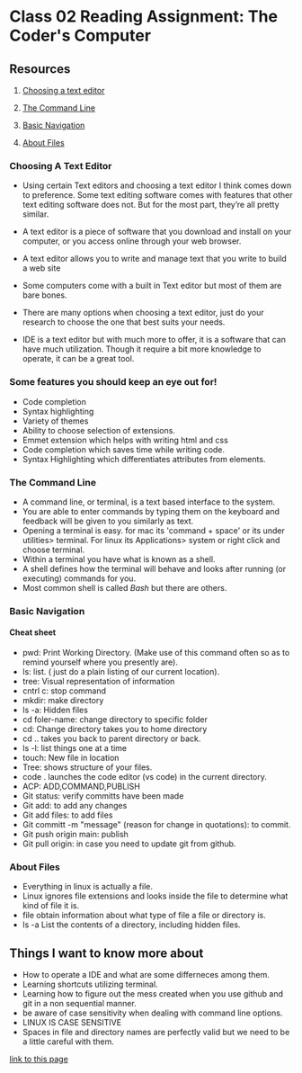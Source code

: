 # Class 02 Reading Assignment: The Coder's Computer

## Resources

1. [Choosing a text editor](https://codefellows.github.io/code-102-guide/curriculum/class-02/Choosing-A-Text-Editor--The-Older-Coder.pdf)

2. [The Command Line](https://ryanstutorials.net/linuxtutorial/commandline.php)

3. [Basic Navigation](https://ryanstutorials.net/linuxtutorial/navigation.php)

4. [About Files](https://ryanstutorials.net/linuxtutorial/aboutfiles.php)

### Choosing A Text Editor

- Using certain Text editors and choosing a text editor I think comes down to preference.
Some text editing software comes with features that other text editing
software does not. But for the most part, they’re all pretty similar.

- A text editor is a piece of software that you download and install on
your computer, or you access online through your web browser.

- A text editor allows you to write and manage text that you write
to build a web site

- Some computers come with a built in Text editor but most of them are bare bones.

- There are many options when choosing a text editor, just do your research to choose the one that best suits your needs.

- IDE is a text editor but with much more to offer, it is a software that can have much utilization. Though it require a bit more knowledge to operate, it can be a great tool.

### Some features you should keep an eye out for!

- Code completion 
- Syntax highlighting 
- Variety of themes
- Ability to choose selection of
  extensions. 
- Emmet extension which helps with writing html and css
- Code completion which saves time while writing code.
- Syntax Highlighting which differentiates attributes from elements.

### The Command Line

- A command line, or terminal, is a text based interface to the system. 
- You are able to enter commands by typing them on the keyboard and feedback will be given to you similarly as text.
- Opening a terminal is easy. for mac its 'command + space' or its under utilities> terminal. 
  For linux its Applications> system or right click and choose terminal.
- Within a terminal you have what is known as a shell. 
- A shell defines how the terminal will behave and looks after running (or executing) commands for you.
- Most common shell is called *Bash* but there are others.



### Basic Navigation

#### Cheat sheet
- pwd: Print Working Directory. (Make use of this command often so as to remind yourself where you presently are).
- ls: list. ( just do a plain listing of our current location).
- tree: Visual representation of information
- cntrl c: stop command
- mkdir: make directory 
- ls -a: Hidden files
- cd foler-name: change directory to specific folder
- cd: Change directory takes you to home directory
- cd .. takes you back to parent directory or back.
- ls -l: list things one at a time
- touch: New file in location
- Tree: shows structure of your files.
- code . launches the code editor (vs code) in the current directory.
- ACP: ADD,COMMAND,PUBLISH
- Git status: verify committs have been made
- Git add: to add any changes
- Git add files: to add files
- Git committ -m "message" (reason for change in quotations): to commit.
- Git push origin main: publish
- Git pull origin: in case you need to update git from github.

### About Files

- Everything in linux is actually a file.
- Linux ignores file extensions and looks inside the file to determine   what kind of file it is.
- file obtain information about what type of file a file or directory   is.
- ls -a List the contents of a directory, including hidden files.


## Things I want to know more about

-  How to operate a IDE and what are some differneces among them.
-  Learning shortcuts utilizing terminal.
- Learning how to figure out the mess created when you use github and   git in a non sequential manner.
- be aware of case sensitivity when dealing with command line options.
- LINUX IS CASE SENSITIVE
- Spaces in file and directory names are perfectly valid but we need     to be a little careful with them. 




[link to this page](https://arturovaladez1.github.io/reading-notes/Class2notes/)
